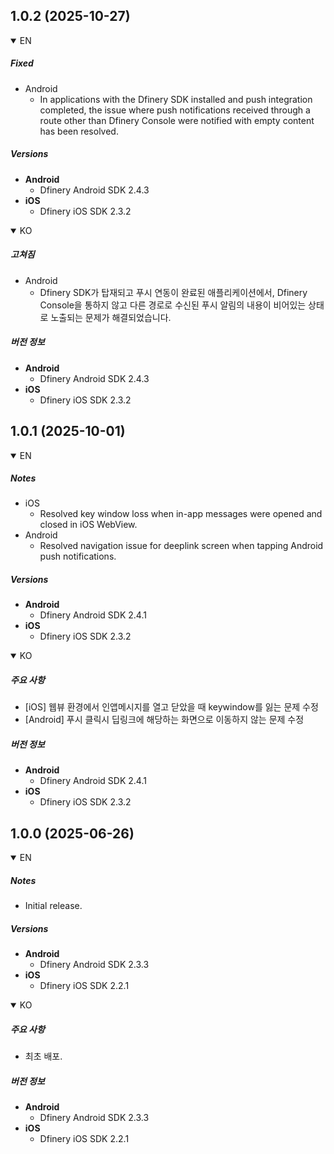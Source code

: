 ## 1.0.2 (2025-10-27)

<details open>
<summary>EN</summary>

##### Fixed

- Android 
  - In applications with the Dfinery SDK installed and push integration completed, the issue where push notifications received through a route other than Dfinery Console were notified with empty content has been resolved.

##### Versions

- **Android**
  - Dfinery Android SDK 2.4.3
- **iOS**
  - Dfinery iOS SDK 2.3.2
</details>

<details open>
<summary>KO</summary>

##### 고쳐짐
- Android 
  - Dfinery SDK가 탑재되고 푸시 연동이 완료된 애플리케이션에서, Dfinery Console을 통하지 않고 다른 경로로 수신된 푸시 알림의 내용이 비어있는 상태로 노출되는 문제가 해결되었습니다.

##### 버전 정보

- **Android**
  - Dfinery Android SDK 2.4.3
- **iOS**
  - Dfinery iOS SDK 2.3.2
</details>

## 1.0.1 (2025-10-01)

<details open>
<summary>EN</summary>

##### Notes

- iOS
  - Resolved key window loss when in-app messages were opened and closed in iOS WebView.
- Android 
  - Resolved navigation issue for deeplink screen when tapping Android push notifications.

##### Versions

- **Android**
  - Dfinery Android SDK 2.4.1
- **iOS**
  - Dfinery iOS SDK 2.3.2
</details>

<details open>
<summary>KO</summary>

##### 주요 사항

- [iOS] 웹뷰 환경에서 인앱메시지를 열고 닫았을 때 keywindow를 잃는 문제 수정
- [Android] 푸시 클릭시 딥링크에 해당하는 화면으로 이동하지 않는 문제 수정

##### 버전 정보

- **Android**
  - Dfinery Android SDK 2.4.1
- **iOS**
  - Dfinery iOS SDK 2.3.2

</details>



## 1.0.0 (2025-06-26)

<details open>
<summary>EN</summary>

##### Notes

- Initial release.

##### Versions

- **Android**
  - Dfinery Android SDK 2.3.3
- **iOS**
  - Dfinery iOS SDK 2.2.1

</details>

<details open>
<summary>KO</summary>

##### 주요 사항

- 최초 배포.

##### 버전 정보

- **Android**
  - Dfinery Android SDK 2.3.3
- **iOS**
  - Dfinery iOS SDK 2.2.1

</details>

